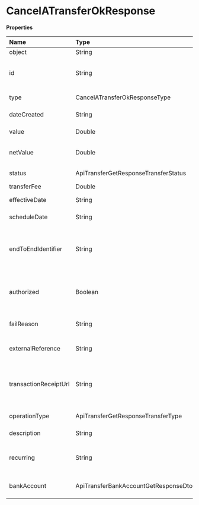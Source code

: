 # CancelATransferOkResponse

**Properties**

| Name                  | Type                                 | Required | Description                                                         |
| :-------------------- | :----------------------------------- | :------- | :------------------------------------------------------------------ |
| object                | String                               | ❌       | Object type                                                         |
| id                    | String                               | ❌       | Unique transfer identifier in Asaas                                 |
| type                  | CancelATransferOkResponseType        | ❌       | Type of transfer                                                    |
| dateCreated           | String                               | ❌       | Transfer request date                                               |
| value                 | Double                               | ❌       | Transfer amount                                                     |
| netValue              | Double                               | ❌       | Net value minus transfer fee                                        |
| status                | ApiTransferGetResponseTransferStatus | ❌       | Transfer status                                                     |
| transferFee           | Double                               | ❌       | Transfer rate                                                       |
| effectiveDate         | String                               | ❌       | Effective date                                                      |
| scheduleDate          | String                               | ❌       | Schedule date                                                       |
| endToEndIdentifier    | String                               | ❌       | Unique identifier of the Pix transaction at the Central Bank        |
| authorized            | Boolean                              | ❌       | `false` when awaiting authorization via SMS Token                   |
| failReason            | String                               | ❌       | Reason for transfer failure                                         |
| externalReference     | String                               | ❌       | Transfer identifier in your system                                  |
| transactionReceiptUrl | String                               | ❌       | Proof of transfer will be available after the transfer is confirmed |
| operationType         | ApiTransferGetResponseTransferType   | ❌       | Transfer method                                                     |
| description           | String                               | ❌       | Transfer description                                                |
| recurring             | String                               | ❌       | Unique recurrence identifier in Asaas                               |
| bankAccount           | ApiTransferBankAccountGetResponseDto | ❌       | Bank account details                                                |

<!-- This file was generated by liblab | https://liblab.com/ -->
